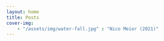 ```yaml
---
layout: home
title: Posts
cover-img:
    - "/assets/img/water-fall.jpg" : "Nico Meier (2021)"
---
```



